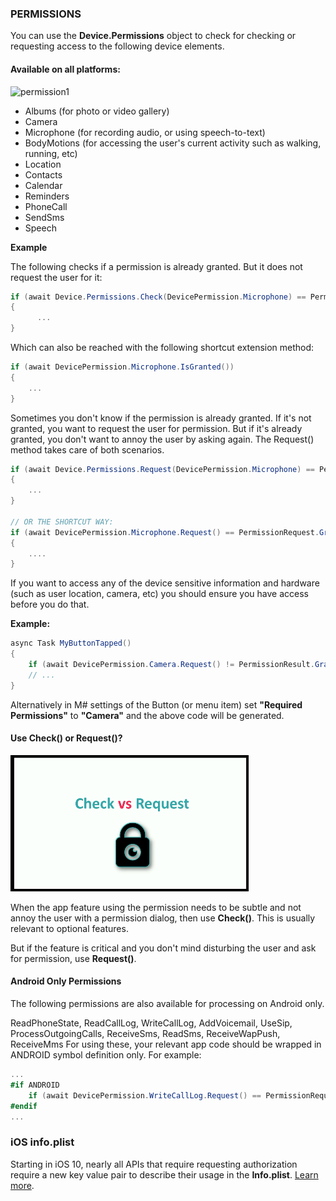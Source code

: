 ﻿[permission1]: https://raw.githubusercontent.com/Geeksltd/Zebble.Docs/master/assets/device-environment/permission1.png
[permission2]: https://raw.githubusercontent.com/Geeksltd/Zebble.Docs/master/assets/device-environment/permission2.png

### PERMISSIONS

You can use the **Device.Permissions** object to check for checking or requesting access to the following device elements.

#### Available on all platforms:

![permission1]

- Albums (for photo or video gallery)
- Camera
- Microphone (for recording audio, or using speech-to-text)
- BodyMotions (for accessing the user's current activity such as walking, running, etc)
- Location
- Contacts
- Calendar
- Reminders
- PhoneCall
- SendSms
- Speech

**Example**

The following checks if a permission is already granted. But it does not request the user for it:

```csharp
if (await Device.Permissions.Check(DevicePermission.Microphone) == PermissionResult.Granted)
{
      ...
}
```

Which can also be reached with the following shortcut extension method:

```csharp
if (await DevicePermission.Microphone.IsGranted())
{
    ...
}
```

Sometimes you don't know if the permission is already granted. If it's not granted, you want to request the user for permission. But if it's already granted, you don't want to annoy the user by asking again. The Request() method takes care of both scenarios.

```csharp
if (await Device.Permissions.Request(DevicePermission.Microphone) == PermissionRequest.Granted)
{
    ...
}

// OR THE SHORTCUT WAY:
if (await DevicePermission.Microphone.Request() == PermissionRequest.Granted)
{
    ....
}
```
 
If you want to access any of the device sensitive information and hardware (such as user location, camera, etc) you should ensure you have access before you do that.

**Example:**

```csharp
async Task MyButtonTapped()
{
    if (await DevicePermission.Camera.Request() != PermissionResult.Granted) return;
    // ...
}
```

Alternatively in M# settings of the Button (or menu item) set **"Required Permissions"** to **"Camera"** and the above code will be generated.

 
#### Use Check() or Request()?

![permission2]

When the app feature using the permission needs to be subtle and not annoy the user with a permission dialog, then use **Check()**. This is usually relevant to optional features.

But if the feature is critical and you don't mind disturbing the user and ask for permission, use **Request()**.

#### Android Only Permissions
The following permissions are also available for processing on Android only. 

ReadPhoneState, ReadCallLog, WriteCallLog, AddVoicemail, UseSip, ProcessOutgoingCalls, ReceiveSms, ReadSms, ReceiveWapPush, ReceiveMms
For using these, your relevant app code should be wrapped in ANDROID symbol definition only. For example:

```csharp
...
#if ANDROID
    if (await DevicePermission.WriteCallLog.Request() == PermissionRequest.Granted) { ...}
#endif
...
```

### iOS info.plist

Starting in iOS 10, nearly all APIs that require requesting authorization require a new key value pair to describe their usage in the **Info.plist**. [Learn more](https://blog.xamarin.com/new-ios-10-privacy-permission-settings/).